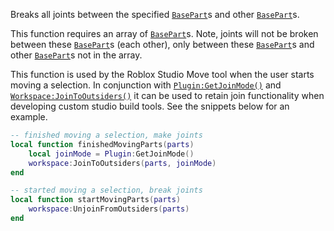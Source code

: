 Breaks all joints between the specified [`BasePart`](https://create.roblox.com/docs/reference/engine/classes/BasePart)s and other
[`BasePart`](https://create.roblox.com/docs/reference/engine/classes/BasePart)s.

This function requires an array of [`BasePart`](https://create.roblox.com/docs/reference/engine/classes/BasePart)s. Note, joints will
not be broken between these [`BasePart`](https://create.roblox.com/docs/reference/engine/classes/BasePart)s (each other), only between
these [`BasePart`](https://create.roblox.com/docs/reference/engine/classes/BasePart)s and other [`BasePart`](https://create.roblox.com/docs/reference/engine/classes/BasePart)s not in the array.

This function is used by the Roblox Studio Move tool when the user starts
moving a selection. In conjunction with [`Plugin:GetJoinMode()`](https://create.roblox.com/docs/reference/engine/classes/Plugin#GetJoinMode) and
[`Workspace:JoinToOutsiders()`](https://create.roblox.com/docs/reference/engine/classes/Workspace#JoinToOutsiders) it can be used to retain join
functionality when developing custom studio build tools. See the snippets
below for an example.
```lua
-- finished moving a selection, make joints
local function finishedMovingParts(parts)
	local joinMode = Plugin:GetJoinMode()
	workspace:JoinToOutsiders(parts, joinMode)
end
```
```lua
-- started moving a selection, break joints
local function startMovingParts(parts)
	workspace:UnjoinFromOutsiders(parts)
end
```